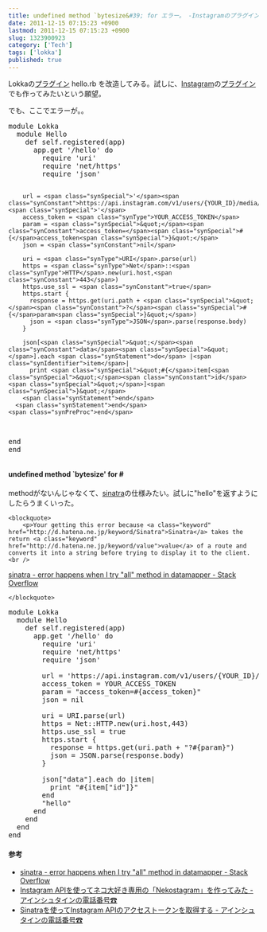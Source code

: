 ```yaml
---
title: undefined method `bytesize&#39; for エラー。 -Instagramのプラグインが作りたい-
date: 2011-12-15 07:15:23 +0900
lastmod: 2011-12-15 07:15:23 +0900
slug: 1323900923
category: ['Tech']
tags: ['lokka']
published: true
---
```




<p>Lokkaの<a class="keyword" href="http://d.hatena.ne.jp/keyword/%A5%D7%A5%E9%A5%B0%A5%A4%A5%F3">プラグイン</a> hello.rb を改造してみる。試しに、<a class="keyword" href="http://d.hatena.ne.jp/keyword/Instagram">Instagram</a>の<a class="keyword" href="http://d.hatena.ne.jp/keyword/%A5%D7%A5%E9%A5%B0%A5%A4%A5%F3">プラグイン</a>でも作ってみたいという願望。</p><p>でも、ここでエラーが。。</p>
<pre class="code lang-ruby" data-lang="ruby" data-unlink><span class="synPreProc">module</span> <span class="synType">Lokka</span>
  <span class="synPreProc">module</span> <span class="synType">Hello</span>
    <span class="synPreProc">def</span> <span class="synConstant">self</span>.<span class="synIdentifier">registered</span>(app)
      app.get <span class="synSpecial">'</span><span class="synConstant">/hello</span><span class="synSpecial">'</span> <span class="synStatement">do</span>
        <span class="synPreProc">require</span> <span class="synSpecial">'</span><span class="synConstant">uri</span><span class="synSpecial">'</span>
        <span class="synPreProc">require</span> <span class="synSpecial">'</span><span class="synConstant">net/https</span><span class="synSpecial">'</span>
        <span class="synPreProc">require</span> <span class="synSpecial">'</span><span class="synConstant">json</span><span class="synSpecial">'</span>

        url = <span class="synSpecial">'</span><span class="synConstant">https://api.instagram.com/v1/users/{YOUR_ID}/media/recent</span><span class="synSpecial">'</span>
        access_token = <span class="synType">YOUR_ACCESS_TOKEN</span>
        param = <span class="synSpecial">&quot;</span><span class="synConstant">access_token=</span><span class="synSpecial">#{</span>access_token<span class="synSpecial">}&quot;</span>
        json = <span class="synConstant">nil</span>

        uri = <span class="synType">URI</span>.parse(url)
        https = <span class="synType">Net</span>::<span class="synType">HTTP</span>.new(uri.host,<span class="synConstant">443</span>)
        https.use_ssl = <span class="synConstant">true</span>
        https.start {
          response = https.get(uri.path + <span class="synSpecial">&quot;</span><span class="synConstant">?</span><span class="synSpecial">#{</span>param<span class="synSpecial">}&quot;</span>)
          json = <span class="synType">JSON</span>.parse(response.body)
        }

        json[<span class="synSpecial">&quot;</span><span class="synConstant">data</span><span class="synSpecial">&quot;</span>].each <span class="synStatement">do</span> |<span class="synIdentifier">item</span>|
          print <span class="synSpecial">&quot;#{</span>item[<span class="synSpecial">&quot;</span><span class="synConstant">id</span><span class="synSpecial">&quot;</span>]<span class="synSpecial">}&quot;</span>
        <span class="synStatement">end</span>
      <span class="synStatement">end</span>
    <span class="synPreProc">end</span>
  <span class="synPreProc">end</span>
<span class="synPreProc">end</span>
</pre>
<div class="section">
    <h4>undefined method `bytesize' for #</h4>
    <p>methodがないんじゃなくて、<a class="keyword" href="http://d.hatena.ne.jp/keyword/sinatra">sinatra</a>の仕様みたい。試しに"hello"を返すようにしたらうまくいった。</p>

    <blockquote>
        <p>Your getting this error because <a class="keyword" href="http://d.hatena.ne.jp/keyword/Sinatra">Sinatra</a> takes the return <a class="keyword" href="http://d.hatena.ne.jp/keyword/value">value</a> of a route and converts it into a string before trying to display it to the client.<br />
<a href="http://stackoverflow.com/questions/1117272/error-happens-when-i-try-all-method-in-datamapper">sinatra - error happens when I try &quot;all&quot; method in datamapper - Stack Overflow</a></p>

    </blockquote>
<pre class="code lang-ruby" data-lang="ruby" data-unlink><span class="synPreProc">module</span> <span class="synType">Lokka</span>
  <span class="synPreProc">module</span> <span class="synType">Hello</span>
    <span class="synPreProc">def</span> <span class="synConstant">self</span>.<span class="synIdentifier">registered</span>(app)
      app.get <span class="synSpecial">'</span><span class="synConstant">/hello</span><span class="synSpecial">'</span> <span class="synStatement">do</span>
        <span class="synPreProc">require</span> <span class="synSpecial">'</span><span class="synConstant">uri</span><span class="synSpecial">'</span>
        <span class="synPreProc">require</span> <span class="synSpecial">'</span><span class="synConstant">net/https</span><span class="synSpecial">'</span>
        <span class="synPreProc">require</span> <span class="synSpecial">'</span><span class="synConstant">json</span><span class="synSpecial">'</span>

        url = <span class="synSpecial">'</span><span class="synConstant">https://api.instagram.com/v1/users/{YOUR_ID}/media/recent</span><span class="synSpecial">'</span>
        access_token = <span class="synType">YOUR_ACCESS_TOKEN</span>
        param = <span class="synSpecial">&quot;</span><span class="synConstant">access_token=</span><span class="synSpecial">#{</span>access_token<span class="synSpecial">}&quot;</span>
        json = <span class="synConstant">nil</span>

        uri = <span class="synType">URI</span>.parse(url)
        https = <span class="synType">Net</span>::<span class="synType">HTTP</span>.new(uri.host,<span class="synConstant">443</span>)
        https.use_ssl = <span class="synConstant">true</span>
        https.start {
          response = https.get(uri.path + <span class="synSpecial">&quot;</span><span class="synConstant">?</span><span class="synSpecial">#{</span>param<span class="synSpecial">}&quot;</span>)
          json = <span class="synType">JSON</span>.parse(response.body)
        }

        json[<span class="synSpecial">&quot;</span><span class="synConstant">data</span><span class="synSpecial">&quot;</span>].each <span class="synStatement">do</span> |<span class="synIdentifier">item</span>|
          print <span class="synSpecial">&quot;#{</span>item[<span class="synSpecial">&quot;</span><span class="synConstant">id</span><span class="synSpecial">&quot;</span>]<span class="synSpecial">}&quot;</span>
        <span class="synStatement">end</span>
        <span class="synSpecial">&quot;</span><span class="synConstant">hello</span><span class="synSpecial">&quot;</span>
      <span class="synStatement">end</span>
    <span class="synPreProc">end</span>
  <span class="synPreProc">end</span>
<span class="synPreProc">end</span>
</pre>
</div>
<div class="section">
    <h4>参考</h4>
    
<ul>
<li><a href="http://stackoverflow.com/questions/1117272/error-happens-when-i-try-all-method-in-datamapper">sinatra - error happens when I try &quot;all&quot; method in datamapper - Stack Overflow</a></li>
<li><a href="http://d.hatena.ne.jp/ruedap/20110228/instagram_api_of_exclusive_use_for_cat_lovers_nekostagram">Instagram APIを使ってネコ大好き専用の「Nekostagram」を作ってみた - アインシュタインの電話番号&#9742;</a></li>
<li><a href="http://d.hatena.ne.jp/ruedap/20110303/ruby_sinatra_instagram_api_get_access_token">Sinatraを使ってInstagram APIのアクセストークンを取得する - アインシュタインの電話番号&#9742;</a></li>
</ul>
</div>
